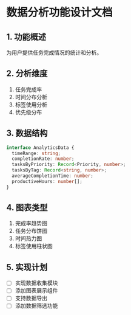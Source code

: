 # 数据分析功能设计文档

## 1. 功能概述
为用户提供任务完成情况的统计和分析。

## 2. 分析维度
1. 任务完成率
2. 时间分布分析
3. 标签使用分析
4. 优先级分布

## 3. 数据结构
```typescript
interface AnalyticsData {
  timeRange: string;
  completionRate: number;
  tasksByPriority: Record<Priority, number>;
  tasksByTag: Record<string, number>;
  averageCompletionTime: number;
  productiveHours: number[];
}
```

## 4. 图表类型
1. 完成率趋势图
2. 任务分布饼图
3. 时间热力图
4. 标签使用柱状图

## 5. 实现计划
- [ ] 实现数据收集模块
- [ ] 添加图表展示组件
- [ ] 支持数据导出
- [ ] 添加数据筛选功能
